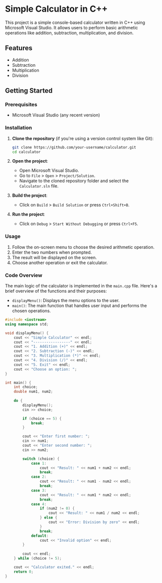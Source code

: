 
# Simple Calculator in C++

This project is a simple console-based calculator written in C++ using Microsoft Visual Studio. It allows users to perform basic arithmetic operations like addition, subtraction, multiplication, and division.

## Features

- Addition
- Subtraction
- Multiplication
- Division

## Getting Started

### Prerequisites

- Microsoft Visual Studio (any recent version)

### Installation

1. **Clone the repository** (if you're using a version control system like Git):
    ```sh
    git clone https://github.com/your-username/calculator.git
    cd calculator
    ```

2. **Open the project**:
    - Open Microsoft Visual Studio.
    - Go to `File` > `Open` > `Project/Solution`.
    - Navigate to the cloned repository folder and select the `Calculator.sln` file.

3. **Build the project**:
    - Click on `Build` > `Build Solution` or press `Ctrl+Shift+B`.

4. **Run the project**:
    - Click on `Debug` > `Start Without Debugging` or press `Ctrl+F5`.

### Usage

1. Follow the on-screen menu to choose the desired arithmetic operation.
2. Enter the two numbers when prompted.
3. The result will be displayed on the screen.
4. Choose another operation or exit the calculator.

### Code Overview

The main logic of the calculator is implemented in the `main.cpp` file. Here's a brief overview of the functions and their purposes:

- `displayMenu()`: Displays the menu options to the user.
- `main()`: The main function that handles user input and performs the chosen operations.

```cpp
#include <iostream>
using namespace std;

void displayMenu() {
    cout << "Simple Calculator" << endl;
    cout << "-----------------" << endl;
    cout << "1. Addition (+)" << endl;
    cout << "2. Subtraction (-)" << endl;
    cout << "3. Multiplication (*)" << endl;
    cout << "4. Division (/)" << endl;
    cout << "5. Exit" << endl;
    cout << "Choose an option: ";
}

int main() {
    int choice;
    double num1, num2;
    
    do {
        displayMenu();
        cin >> choice;

        if (choice == 5) {
            break;
        }

        cout << "Enter first number: ";
        cin >> num1;
        cout << "Enter second number: ";
        cin >> num2;

        switch (choice) {
            case 1:
                cout << "Result: " << num1 + num2 << endl;
                break;
            case 2:
                cout << "Result: " << num1 - num2 << endl;
                break;
            case 3:
                cout << "Result: " << num1 * num2 << endl;
                break;
            case 4:
                if (num2 != 0) {
                    cout << "Result: " << num1 / num2 << endl;
                } else {
                    cout << "Error: Division by zero" << endl;
                }
                break;
            default:
                cout << "Invalid option" << endl;
        }
        
        cout << endl;
    } while (choice != 5);

    cout << "Calculator exited." << endl;
    return 0;
}

